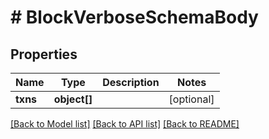 # # BlockVerboseSchemaBody

## Properties

Name | Type | Description | Notes
------------ | ------------- | ------------- | -------------
**txns** | **object[]** |  | [optional] 

[[Back to Model list]](../../README.md#documentation-for-models) [[Back to API list]](../../README.md#documentation-for-api-endpoints) [[Back to README]](../../README.md)


